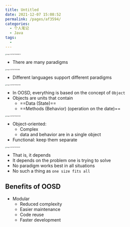```yaml
---
title: Untitled
date: 2021-12-07 15:08:52
permalink: /pages/af3594/
categories:
  - 个人笔记
  - Java
tags:
  - 
---
```


<img src="https://cdn.jsdelivr.net/gh/Sunc4127/image-hosting/202112071509320.png" alt="image-20211207150938272" style="zoom: 25%;" />

-   There are many paradigms





<img src="https://cdn.jsdelivr.net/gh/Sunc4127/image-hosting/202112071510853.png" alt="image-20211207151015815" style="zoom:25%;" />



-   Different languages support different paradigms



<img src="https://cdn.jsdelivr.net/gh/Sunc4127/image-hosting/202112071510794.png" alt="image-20211207151040748" style="zoom:25%;" /> 

-   In OOSD, everything is based on the concept of ```Object```
-   Objects are units that contain
    -   ==Data (State)==
    -   ==Methods (Behavior) (operation on the date)==





<img src="https://cdn.jsdelivr.net/gh/Sunc4127/image-hosting/202112071514249.png" alt="image-20211207151437208" style="zoom:25%;" />

-   Object-oriented: 
    -   Complex
    -   data and behavior are in a single object 
-   Functional: keep them separate



<img src="https://cdn.jsdelivr.net/gh/Sunc4127/image-hosting/202112071517115.png" alt="image-20211207151741067" style="zoom:25%;" />

-   That is, it depends 
-   It depends on the problem one is trying to solve 
-   No paradigm works best in all situations 
-   No such a thing as ```one size fits all ```





## Benefits of OOSD

-   Modular 
    -   Reduced complexity 
    -   Easier maintenance 
    -   Code reuse 
    -   Faster development 

